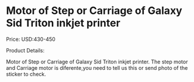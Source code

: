 # Motor of Step or Carriage of Galaxy Sid Triton inkjet printer

Price: USD:430-450

Product Details:

Motor of Step or Carriage of Galaxy Sid Triton inkjet printer.
The step motor and Carriage motor is diferente,you need to tell us this or send photo of the sticker to check.